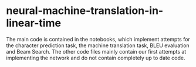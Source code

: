 # neural-machine-translation-in-linear-time
The main code is contained in the notebooks, which implement attempts for the character prediction task, the machine translation task, BLEU evaluation and Beam Search.
The other code files mainly contain our first attempts at implementing the network and do not contain completely up to date code.
